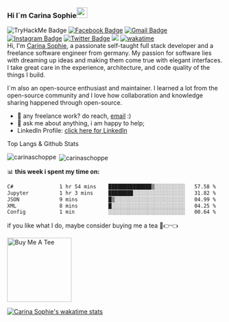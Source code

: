 ### Hi I´m Carina Sophie<img src="https://media.giphy.com/media/hvRJCLFzcasrR4ia7z/giphy.gif" width="25px">
![TryHackMe Badge](https://tryhackme-badges.s3.amazonaws.com/carinaschoppe.png)
[![Facebook Badge](https://img.shields.io/badge/-CarinaSchoppe-005eff?style=flat&labelColor=005eff&logo=Facebook&logoColor=darkblue&link=https://www.facebook.com/CarinaSophieSchoppe/)](https://www.facebook.com/CarinaSophieSchoppe/)
[![Gmail Badge](https://img.shields.io/badge/-CarinaSchoppe-c14438?style=flat&logo=Gmail&logoColor=white&link=mailto:carina.schoppe2912@gmail.com)](mailto:carina.schoppe2912@gmail.com)
[![Instagram Badge](https://img.shields.io/badge/-@SchoppeCarina-purple?style=flat&logo=instagram&logoColor=white&link=https://instagram.com/schoppecarina/)](https://instagram.com/schoppecarina)
[![Twitter Badge](https://img.shields.io/badge/-@CarinaSchoppe-1ca0f1?style=flat&labelColor=1ca0f1&logo=twitter&logoColor=white&link=https://twitter.com/schoppecarina)](https://twitter.com/schoppecarina)
![](https://visitor-badge.glitch.me/badge?page_id=CarinaSchoppe.CarinaSchoppe)
[![wakatime](https://wakatime.com/badge/user/9676799f-e161-4357-b040-946544ef44a5.svg)](https://wakatime.com/@9676799f-e161-4357-b040-946544ef44a5)
<br />
Hi, I'm [Carina Sophie](https://github.com/CarinaSchoppe/), a passionate self-taught full stack developer and a freelance software engineer from germany. My passion for software lies with dreaming up ideas and making them come true with elegant interfaces. I take great care in the experience, architecture, and code quality of the things I build.

I´m also an open-source enthusiast and maintainer. I learned a lot from the open-source community and I love how collaboration and knowledge sharing happened through open-source.
- 💼 any freelance work? do reach, [email](mailto:carina.schoppe2912@gmail.com) :)
- 💬 ask me about anything, i am happy to help;
- LinkedIn Profile: [click here for LinkedIn](https://www.linkedin.com/in/carina-sophie-schoppe-509967270/)

Top Langs & Github Stats
<p><img align="left" src="https://github-readme-stats.vercel.app/api/top-langs?username=carinaschoppe&show_icons=true&locale=en&layout=compact&theme=dark" alt="carinaschoppe" /></p>
<p>&nbsp;<img align="center" src="https://github-readme-stats.vercel.app/api?username=carinaschoppe&show_icons=true&locale=en&theme=dark" alt="carinaschoppe" /></p>

📊 **this week i spent my time on:**
<!--START_SECTION:waka-->

```txt
C#               1 hr 54 mins    ██████████████▒░░░░░░░░░░   57.58 %
Jupyter          1 hr 3 mins     ████████░░░░░░░░░░░░░░░░░   31.82 %
JSON             9 mins          █▒░░░░░░░░░░░░░░░░░░░░░░░   04.99 %
XML              8 mins          █░░░░░░░░░░░░░░░░░░░░░░░░   04.25 %
Config           1 min           ░░░░░░░░░░░░░░░░░░░░░░░░░   00.64 %
```

<!--END_SECTION:waka-->
 

if you like what I do, maybe consider buying me a tea 🥺👉👈

<a href="https://paypal.me/CarinaSophieSchoppe" target="_blank"><img src="https://cdn.buymeacoffee.com/buttons/v2/default-red.png" alt="Buy Me A Tee" width="150" ></a>

[![Carina Sophie's wakatime stats](https://github-readme-stats.vercel.app/api/wakatime?username=carinaschoppe&&theme=github_dark&langs_count=8)](https://github.com/anuraghazra/github-readme-stats)
